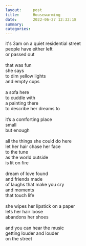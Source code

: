 ```yaml
---
layout:     post
title:      Housewarming
date:       2022-06-27 12:32:18
summary:    
categories:
---
```


it's 3am on a quiet residential street\
people have either left\
or passed out\
\
that was fun\
she says\
to dim yellow lights\
and empty cups\
\
a sofa here\
to cuddle with\
a painting there\
to describe her dreams to\
\
it’s a comforting place\
small\
but enough\
\
all the things she could do here\
let her hair chase her face\
to the tune\
as the world outside\
is lit on fire\
\
dream of love found\
and friends made\
of laughs that make you cry\
and moments\
that touch life\
\
she wipes her lipstick on a paper\
lets her hair loose\
abandons her shoes\
\
and you can hear the music\
getting louder and louder\
on the street

